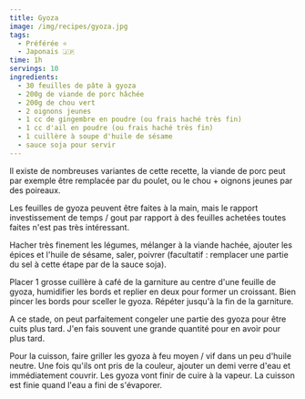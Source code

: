 ```yaml
---
title: Gyoza
image: /img/recipes/gyoza.jpg
tags:
  - Préférée ⭐
  - Japonais 🇯🇵
time: 1h
servings: 10
ingredients:
  - 30 feuilles de pâte à gyoza
  - 200g de viande de porc hâchée
  - 200g de chou vert
  - 2 oignons jeunes
  - 1 cc de gingembre en poudre (ou frais haché très fin)
  - 1 cc d'ail en poudre (ou frais haché très fin)
  - 1 cuillère à soupe d'huile de sésame
  - sauce soja pour servir
---
```

Il existe de nombreuses variantes de cette recette, la viande de porc peut par exemple être remplacée par du poulet, ou le chou + oignons jeunes par des poireaux.

Les feuilles de gyoza peuvent être faites à la main, mais le rapport investissement de temps / gout par rapport à des feuilles achetées toutes faites n'est pas très intéressant.

Hacher très finement les légumes, mélanger à la viande hachée, ajouter les épices et l'huile de sésame, saler, poivrer (facultatif : remplacer une partie du sel à cette étape par de la sauce soja).

Placer 1 grosse cuillère à café de la garniture au centre d'une feuille de gyoza, humidifier les bords et replier en deux pour former un croissant. Bien pincer les bords pour sceller le gyoza. Répéter jusqu'à la fin de la garniture.

A ce stade, on peut parfaitement congeler une partie des gyoza pour être cuits plus tard. J'en fais souvent une grande quantité pour en avoir pour plus tard.

Pour la cuisson, faire griller les gyoza à feu moyen / vif dans un peu d'huile neutre. Une fois qu'ils ont pris de la couleur, ajouter un demi verre d'eau et immédiatement couvrir. Les gyoza vont finir de cuire à la vapeur. La cuisson est finie quand l'eau a fini de s'évaporer.